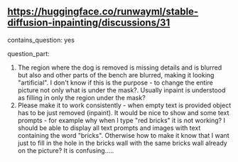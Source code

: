 ## https://huggingface.co/runwayml/stable-diffusion-inpainting/discussions/31

contains_question: yes

question_part: 
1. The region where the dog is removed is missing details and is blurred but also and other parts of the bench are blurred, making it looking "artificial". I don't know if this is the purpose  - to change the entire picture not only what is under the mask?. Usually inpaint is understood as filling in only the region under the mask?
2. Please make it to work consistently - when empty text is provided object has to be just removed (inpaint). It would be nice to show and some text prompts - for example why when I type  "red bricks" it is not working? I should be able to display all text prompts and images with text containing the word "bricks".  Otherwise how to make it know that I want just to fill in the hole in the bricks wall with the same bricks wall already on the picture? It is confusing.....